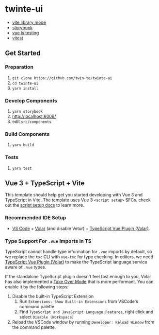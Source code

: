 # twinte-ui
- [vite library mode](https://vitejs.dev/guide/build.html#library-mode)
- [storybook](https://storybook.js.org/docs/vue/get-started/introduction)
- [vue.js testing](https://vuejs.org/guide/scaling-up/testing.html)
- [vitest](https://vitest.dev/)

## Get Started

### Preparation
1. `git clone https://github.com/twin-te/twinte-ui`
2. `cd twinte-ui`
3. `yarn install`

### Develop Components
1. `yarn storybook`
2. [http://localhost:6006/](http://localhost:6006/)
3. edit `src/components`

### Build Components
1. `yarn build`

### Tests
1. `yarn test`

## Vue 3 + TypeScript + Vite

This template should help get you started developing with Vue 3 and TypeScript in Vite. The template uses Vue 3 `<script setup>` SFCs, check out the [script setup docs](https://v3.vuejs.org/api/sfc-script-setup.html#sfc-script-setup) to learn more.

### Recommended IDE Setup

- [VS Code](https://code.visualstudio.com/) + [Volar](https://marketplace.visualstudio.com/items?itemName=Vue.volar) (and disable Vetur) + [TypeScript Vue Plugin (Volar)](https://marketplace.visualstudio.com/items?itemName=Vue.vscode-typescript-vue-plugin).

### Type Support For `.vue` Imports in TS

TypeScript cannot handle type information for `.vue` imports by default, so we replace the `tsc` CLI with `vue-tsc` for type checking. In editors, we need [TypeScript Vue Plugin (Volar)](https://marketplace.visualstudio.com/items?itemName=Vue.vscode-typescript-vue-plugin) to make the TypeScript language service aware of `.vue` types.

If the standalone TypeScript plugin doesn't feel fast enough to you, Volar has also implemented a [Take Over Mode](https://github.com/johnsoncodehk/volar/discussions/471#discussioncomment-1361669) that is more performant. You can enable it by the following steps:

1. Disable the built-in TypeScript Extension
   1. Run `Extensions: Show Built-in Extensions` from VSCode's command palette
   2. Find `TypeScript and JavaScript Language Features`, right click and select `Disable (Workspace)`
2. Reload the VSCode window by running `Developer: Reload Window` from the command palette.

